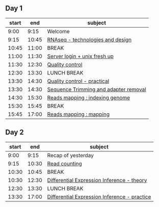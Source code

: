 
## Day 1

| start    	| end      	| subject                        	|
|----------	|----------	|--------------------------------	|
| 9:00  | 9:15 	| Welcome |
| 9:15 	| 10:45	| [RNAseq - technologies and design](day1/design.md) |
| 10:45	| 11:00	| BREAK                          	|
| 11:00	| 11:30	| [Server login + unix fresh up](day1/server_login.md) 	     |
| 11:30 | 12:30	| [Quality control](day1/quality_control.md)              	 |
| 12:30	| 13:30	| LUNCH BREAK                          	|
| 13:30	| 14:30	| [Quality control - practical](day1/quality_control.md)	|
| 13:30	| 14:30	| [Sequence Trimming and adapter removal](day1/trimming.md)	|
| 14:30	| 15:30	| [Reads mapping : indexing genome](day1/mapping.md)	|
| 15:30	| 15:45	| BREAK	|
| 15:45	| 17:00	| [Reads mapping : mapping](day1/mapping.md)	|

## Day 2

| start    	| end      	| subject                        	|
|----------	|----------	|--------------------------------	|
| 9:00  | 9:15 	| Recap of yesterday |
| 9:15 	| 10:30	| [Read counting](day2/counting.md) |
| 10:30 	| 10:45	| BREAK |
| 10:30 	| 12:30	| [Differential Expression Inference - theory ](day2/DE.md) |
| 12:30	| 13:30	| LUNCH BREAK                          	|
| 13:30 | 17:00	| [Differential Expression Inference - practice ](day2/DE.md) |
